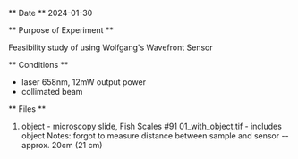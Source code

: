 ** Date **
2024-01-30

** Purpose of Experiment **

Feasibility study of using Wolfgang's Wavefront Sensor 

** Conditions **
- laser 658nm, 12mW output power 
- collimated beam

** Files **

1. object - microscopy slide, Fish Scales #91
01_with_object.tif   - includes object
Notes: forgot to measure distance between sample and sensor -- approx. 20cm (21 cm)

